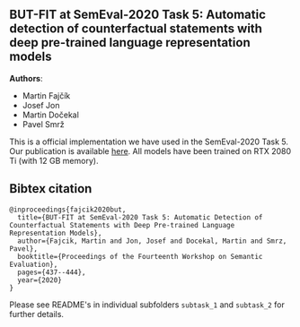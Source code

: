 ## BUT-FIT at SemEval-2020 Task 5:  Automatic detection of counterfactual statements with deep pre-trained language representation models
__Authors__:
* Martin Fajčík
* Josef Jon
* Martin Dočekal
* Pavel Smrž

This is a official implementation we have used in the SemEval-2020 Task 5. Our publication is available [here](https://www.aclweb.org/anthology/2020.semeval-1.53/).
All models have been trained on RTX 2080 Ti (with 12 GB memory).

## Bibtex citation
```
@inproceedings{fajcik2020but,
  title={BUT-FIT at SemEval-2020 Task 5: Automatic Detection of Counterfactual Statements with Deep Pre-trained Language Representation Models},
  author={Fajcik, Martin and Jon, Josef and Docekal, Martin and Smrz, Pavel},
  booktitle={Proceedings of the Fourteenth Workshop on Semantic Evaluation},
  pages={437--444},
  year={2020}
}
```

Please see README's in individual subfolders `subtask_1` and `subtask_2` for further details.
